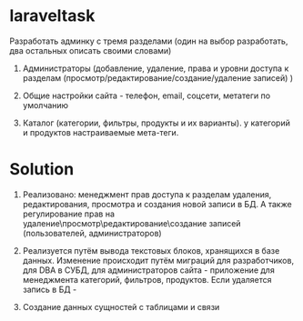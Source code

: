 # laraveltask

Разработать админку с тремя разделами (один на выбор разработать, два остальных описать своими словами)

1. Администраторы (добавление, удаление, права и уровни доступа к разделам (просмотр/редактирование/создание/удаление записей) )

2. Общие настройки сайта - телефон, email, соцсети, метатеги по умолчанию

3. Каталог (категории, фильтры, продукты и их варианты). у категорий и продуктов настраиваемые мета-теги.

# Solution

1) Реализовано: менеджмент прав доступа к разделам удаления, редактирования, просмотра и создания новой записи в БД. А также регулирование прав на удаление\просмотр\редактирование\создание записей (пользователей, администраторов)
 
2) Реализуется путём вывода текстовых блоков, хранящихся в базе данных. Изменение происходит путём миграций для разработчиков, для DBA в СУБД, для администраторов сайта - приложение для менеджмента категорий, фильтров, продуктов. Если удаляется запись в БД - 

3) Создание данных сущностей с таблицами и связи
